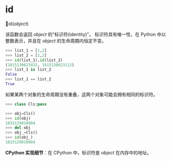 # id

🔨id(*object*)

该函数会返回 *object* 的"标识符(identity)"。
标识符具有唯一性，在 Python 中以整数表示，并且在 *object* 的生命周期内恒定不变。

```python
>>> list_1 = [1,2]
>>> list_2 = [1,2]
>>> id(list_1),id(list_2)
(1815130623432, 1815130623112)
>>> list_1 is list_2
False
>>> list_1 == list_2
True
```

如果某两个对象的生命周期没有重叠，这两个对象可能会拥有相同的标识符。

```python
>>> class Cls:pass

>>> obj=Cls()
>>> id(obj)
1815129810984
>>> del obj
>>> obj_=Cls()
>>> id(obj_)
1815129810984
```

**CPython 实现细节**：在 CPython 中，标识符是 *object* 在内存中的地址。